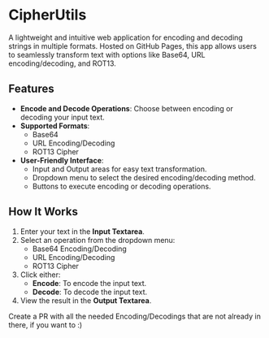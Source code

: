 # CipherUtils

A lightweight and intuitive web application for encoding and decoding strings in multiple formats. Hosted on GitHub Pages, this app allows users to seamlessly transform text with options like Base64, URL encoding/decoding, and ROT13.

## Features

- **Encode and Decode Operations**: Choose between encoding or decoding your input text.
- **Supported Formats**:
  - Base64
  - URL Encoding/Decoding
  - ROT13 Cipher
- **User-Friendly Interface**:
  - Input and Output areas for easy text transformation.
  - Dropdown menu to select the desired encoding/decoding method.
  - Buttons to execute encoding or decoding operations.

## How It Works

1. Enter your text in the **Input Textarea**.
2. Select an operation from the dropdown menu:
   - Base64 Encoding/Decoding
   - URL Encoding/Decoding
   - ROT13 Cipher
3. Click either:
   - **Encode**: To encode the input text.
   - **Decode**: To decode the input text.
4. View the result in the **Output Textarea**.

Create a PR with all the needed Encoding/Decodings that are not already in there, if you want to :)

